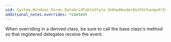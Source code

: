 ```yaml
---
uid: System.Windows.Forms.DataGridTableStyle.OnRowHeaderWidthChanged(System.EventArgs)
additional_notes.overrides: *content
---
```


<p>When overriding <xref href="System.Windows.Forms.DataGridTableStyle.OnRowHeaderWidthChanged(System.EventArgs)"></xref> in a derived class, be sure to call the base class's <xref href="System.Windows.Forms.DataGridTableStyle.OnRowHeaderWidthChanged(System.EventArgs)"></xref> method so that registered delegates receive the event.</p>


